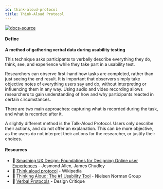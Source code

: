 ```yaml
---
id: think-aloud-protocol
title: Think-Aloud Protocol
---
```


[![docs-source](https://img.shields.io/badge/SRC-UX%20Companion-blue)](https://play.google.com/store/apps/details?id=com.cyberduck.uxcompanion)

#### Define

**A method of gathering verbal data during usability testing**

This technique asks participants to verbally describe everything they do, think, see, and experience while they take part in a usability test. 

Researchers can observe first-hand how tasks are completed, rather than just seeing the end result. It is important that observers simply take objective notes of everything users say and do, without interpreting or influencing them in any way. Using audio and video recording allows researchers to gain understanding of how and why participants reacted in certain circumstances.

There are two main approaches: capturing what is recorded during the task, and what is recorded after it.

A slightly different method is the Talk-Aloud Protocol. Users only describe their actions, and do not offer an explanation. This can be more objective, as the users do not interpret their actions for the researcher, or justify their choices.

#### Resources

* 📘 [Smashing UX Design: Foundations for Designing Online user Experiences](https://www.amazon.co.uk/Smashing-Design-Foundations-Designing-Experiences/dp/0470666854) - Jesmond Allen, James Chudley
* 📃 [Think aloud protocol](https://en.wikipedia.org/wiki/Think_aloud_protocol) - Wikipedia
* 📃 [Thinking Aloud: The #1 Usability Tool](https://www.nngroup.com/articles/thinking-aloud-the-1-usability-tool/) - Nielsen Norman Group
* 📃 [Verbal Protocols](http://www.designcritique.net/podcasts/wordcast-verbal-protocols-thinking-aloud/) - Design Critique